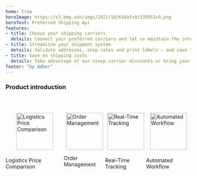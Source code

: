 ```yaml
---
home: true
heroImage: https://s3.bmp.ovh/imgs/2021/10/616afc8c335951c8.png
heroText: Preferred Shipping Api
features:
- title: Choose your shipping carriers
  details: Connect your preferred carriers and let us maintain the integrations.
- title: Streamline your shipment system
  details: Validate addresses, shop rates and print labels — and save time.
- title: Save on shipping costs
  details: Take advantage of our steep carrier discounts or bring your own rates.
footer: "by Adber"
---
```


### Product introduction



<div style="display:flex;justify-content: space-between;padding-bottom:40px;margin-top:60px">
  <div style="display: flex;flex-direction: column;align-items: center;">
    <img style="width:100px" src="https://www.shipber.com/assets/img/Home/Repricing%20strategy.png" alt="Logistics Price Comparison">
    <p style="margin-top:20px">Logistics Price Comparison</p>
    <!-- <p style="margin:0px;font-size: 12px;color:#666">Consistency</p> -->
  </div>
  <div style="display: flex;flex-direction: column;align-items: center;">
    <img style="width:100px" src="https://www.shipber.com/assets/img/Home/Order%20management.png" alt="Order Management">
    <p style="mmargin-top:20px">Order Management</p>
    <!-- <p style="margin:0px;font-size: 12px;color:#666"> Feedback</p> -->
  </div>
  <div style="display: flex;flex-direction: column;align-items: center;">
    <img style="width:100px" src="https://www.shipber.com/assets/img/Home/Real-%20Time%20tracking.png" alt="Real-Time Tracking">
    <p style="margin-top:20px">Real-Time Tracking</p>
    <!-- <p style="margin:0px;font-size: 12px;color:#666">Efficiency</p> -->
  </div>
  <div style="display: flex;flex-direction: column;align-items: center;">
    <img style="width:100px" src="https://www.shipber.com/assets/img/Home/Automated%20warehouse.png" alt="Automated Workflow">
    <p style="margin-top:20px">Automated Workflow</p>
    <!-- <p style="margin:0px;font-size: 12px;color:#666">Controllability</p> -->
  </div>
</div>

